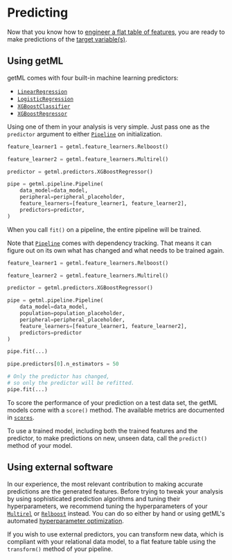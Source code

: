 # Predicting

Now that you know how to [engineer a flat table of features](#feature_engineering), you are ready to make predictions of the [target variable(s)](#annotating_roles_target).

## Using getML

getML comes with four built-in machine learning predictors:

- [`LinearRegression`](getml/predictors/LinearRegression)
- [`LogisticRegression`](getml/predictors/LogisticRegression)
- [`XGBoostClassifier`](getml/predictors/XGBoostClassifier)
- [`XGBoostRegressor`](getml/predictors/XGBoostRegressor)

Using one of them in your analysis is very simple. Just pass one as the `predictor` argument to either [`Pipeline`](getml/pipeline/Pipeline) on initialization.

```python
feature_learner1 = getml.feature_learners.Relboost()

feature_learner2 = getml.feature_learners.Multirel()

predictor = getml.predictors.XGBoostRegressor()

pipe = getml.pipeline.Pipeline(
    data_model=data_model,
    peripheral=peripheral_placeholder,
    feature_learners=[feature_learner1, feature_learner2],
    predictors=predictor,
)
```

When you call `fit()` on a pipeline, the entire pipeline will be trained.

Note that [`Pipeline`](getml/pipeline/Pipeline) comes with dependency tracking. That means it can figure out on its own what has changed and what needs to be trained again.

```python
feature_learner1 = getml.feature_learners.Relboost()

feature_learner2 = getml.feature_learners.Multirel()

predictor = getml.predictors.XGBoostRegressor()

pipe = getml.pipeline.Pipeline(
    data_model=data_model,
    population=population_placeholder,
    peripheral=peripheral_placeholder,
    feature_learners=[feature_learner1, feature_learner2],
    predictors=predictor 
)

pipe.fit(...)

pipe.predictors[0].n_estimators = 50

# Only the predictor has changed,
# so only the predictor will be refitted.
pipe.fit(...)
```

To score the performance of your prediction on a test data set, the getML models come with a `score()` method. The available metrics are documented in [`scores`](getml/pipeline/scores).

To use a trained model, including both the trained features and the predictor, to make predictions on new, unseen data, call the `predict()` method of your model.

## Using external software

In our experience, the most relevant contribution to making accurate predictions are the generated features. Before trying to tweak your analysis by using sophisticated prediction algorithms and tuning their hyperparameters, we recommend tuning the hyperparameters of your [`Multirel`](getml/feature_learning/Multirel) or [`Relboost`](getml/feature_learning/Relboost) instead. You can do so either by hand or using getML's automated [hyperparameter optimization](#hyperopt).

If you wish to use external predictors, you can transform new data, which is compliant with your relational data model, to a flat feature table using the `transform()` method of your pipeline.
